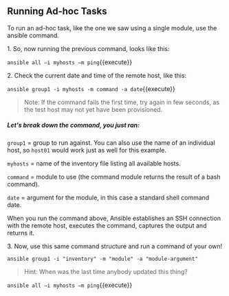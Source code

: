 ## Running Ad-hoc Tasks
To run an ad-hoc task, like the one we saw using a single module, use the ansible command.

1\. So, now running the previous command, looks like this:

`ansible all –i myhosts –m ping`{{execute}}

2\. Check the current date and time of the remote host, like this:

`ansible group1 -i myhosts -m command -a date`{{execute}}

>Note: If the command fails the first time, try again in few seconds, as the test host may not yet have been provisioned.

##### Let's break down the command, you just ran:
`group1` = group to run against. You can also use the name of an individual host, so `host01` would work just as well for this example.

`myhosts` = name of the inventory file listing all available hosts.

`command` = module to use (the command module returns the result of a bash command).

`date` = argument for the module, in this case a standard shell command date.

When you run the command above, Ansible establishes an SSH connection with the remote host, executes the command, captures the output and returns it.

3\. Now, use this same command structure and run a command of your own!

`ansible group1 -i "inventory" -m "module" -a "module-argument"`

>Hint: When was the last time anybody updated this thing?


```ansible all –i myhosts –m ping```{{execute}}

